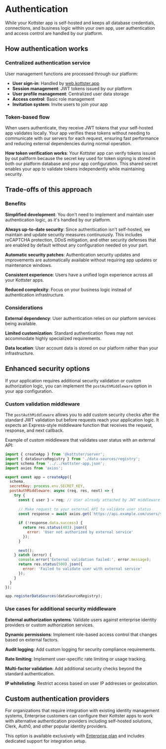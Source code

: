 # Authentication

While your Kottster app is self-hosted and keeps all database credentials, connections, and business logic within your own app, user authentication and access control are handled by our platform.

## How authentication works

### Centralized authentication service

User management functions are processed through our platform:

- **User sign-in**: Handled by [web.kottster.app](https://web.kottster.app)
- **Session management**: JWT tokens issued by our platform
- **User profile management**: Centralized user data storage
- **Access control**: Basic role management
- **Invitation system**: Invite users to join your app

### Token-based flow

When users authenticate, they receive JWT tokens that your self-hosted app validates locally. Your app verifies these tokens without needing to communicate with our servers for each request, ensuring fast performance and reducing external dependencies during normal operation.

**How token verification works**: Your Kottster app can verify tokens issued by out paltform because the secret key used for token signing is stored in both our platform database and your app configuration. This shared secret enables your app to validate tokens independently while maintaining security.

## Trade-offs of this approach

### Benefits

**Simplified development**: You don't need to implement and maintain user authentication logic, as it's handled by our platform.

**Always up-to-date security**: Since authentication isn't self-hosted, we maintain and update security measures continuously. This includes reCAPTCHA protection, DDoS mitigation, and other security defenses that are enabled by default without any configuration needed on your part.

**Automatic security patches**: Authentication security updates and improvements are automatically available without requiring app updates or maintenance windows.

**Consistent experience**: Users have a unified login experience across all your Kottster apps.

**Reduced complexity**: Focus on your business logic instead of authentication infrastructure.

### Considerations

**External dependency**: User authentication relies on our platform services being available.

**Limited customization**: Standard authentication flows may not accommodate highly specialized requirements.

**Data location**: User account data is stored on our platform rather than your infrastructure.

## Enhanced security options

If your application requires additional security validation or custom authorization logic, you can implement the `postAuthMiddleware` option in your app configuration.

### Custom validation middleware

The `postAuthMiddleware` allows you to add custom security checks after the standard JWT validation but before requests reach your application logic. It expects an Express-style middleware function that receives the request, response, and next callback.

Example of custom middleware that validates user status with an external API:

```javascript
import { createApp } from '@kottster/server';
import { dataSourceRegistry } from './data-sources/registry';
import schema from '../../kottster-app.json';
import axios from 'axios';

export const app = createApp({
  schema,
  secretKey: process.env.SECRET_KEY,
  postAuthMiddleware: async (req, res, next) => {
    try {
      const { user } = req; // User already attached by JWT middleware
      
      // Make request to your external API to validate user status
      const response = await axios.get(`https://api.example.com/users/${user.id}/status`);
      
      if (!response.data.success) {
        return res.status(403).json({ 
          error: 'User not authorized by external service' 
        });
      }
      
      next();
    } catch (error) {
      console.error('External validation failed:', error.message);
      return res.status(500).json({ 
        error: 'Failed to validate user with external service' 
      });
    }
  }
});

app.registerDataSources(dataSourceRegistry);
```

### Use cases for additional security middleware

**External authorization systems**: Validate users against enterprise identity providers or custom authorization services.

**Dynamic permissions**: Implement role-based access control that changes based on external factors.

**Audit logging**: Add custom logging for security compliance requirements.

**Rate limiting**: Implement user-specific rate limiting or usage tracking.

**Multi-factor validation**: Add additional security checks beyond the standard authentication.

**IP whitelisting**: Restrict access based on user IP addresses or geolocation.

## Custom authentication providers

For organizations that require integration with existing identity management systems, Enterprise customers can configure their Kottster apps to work with alternative authentication providers including self-hosted solutions, Clerk, Auth0, and other popular identity providers. 

This option is available exclusively with [Enterprise plan](https://kottster.app/pricing) and includes dedicated support for integration setup.